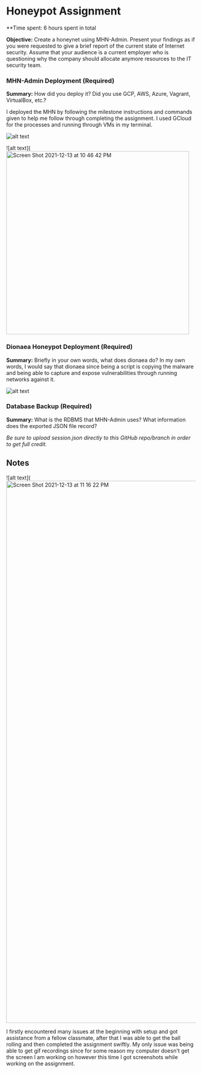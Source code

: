 # Honeypot Assignment

**Time spent: 6 hours spent in total

**Objective:** Create a honeynet using MHN-Admin. Present your findings as if you were requested to give a brief report of the current state of Internet security. Assume that your audience is a current employer who is questioning why the company should allocate anymore resources to the IT security team.

### MHN-Admin Deployment (Required)

**Summary:** How did you deploy it? Did you use GCP, AWS, Azure, Vagrant, VirtualBox, etc.?

I deployed the MHN by following the milestone instructions and commands given to help me follow through completing the assignment. I used GCloud for the processes and running through VMs in my terminal. 

![alt text](<img width="535" alt="Screen Shot 2021-12-13 at 11 11 16 PM" src="https://user-images.githubusercontent.com/89497026/145954403-b0b22d3d-9435-46b6-b00c-bed08c0c010f.png">
)

![alt text](<img width="486" alt="Screen Shot 2021-12-13 at 10 46 42 PM" src="https://user-images.githubusercontent.com/89497026/145954490-8fdc3fd6-9f95-498a-9298-1ee8bcb65ec0.png">



### Dionaea Honeypot Deployment (Required)

**Summary:** Briefly in your own words, what does dionaea do?
In my own words, I would say that dionaea since being a script is copying the malware and being able to capture and expose vulnerabilities through running networks against it.  


![alt text](<img width="490" alt="Screen Shot 2021-12-13 at 10 42 02 PM" src="https://user-images.githubusercontent.com/89497026/145954260-68d84854-221e-4820-919c-9569997f75c5.png">
)

### Database Backup (Required) 

**Summary:** What is the RDBMS that MHN-Admin uses? What information does the exported JSON file record?

*Be sure to upload session.json directly to this GitHub repo/branch in order to get full credit.*




## Notes

![alt text](<img width="1439" alt="Screen Shot 2021-12-13 at 11 16 22 PM" src="https://user-images.githubusercontent.com/89497026/145954657-319adb8d-c3e9-4785-b274-0065586d83e9.png">


I firstly encountered many issues at the beginning with setup and got assistance from a fellow classmate, after that I was able to get the ball rolling and then completed the assignment swiftly. My only issue was being able to get gif recordings since for some reason my computer doesn't get the screen I am working on however this time I got screenshots while working on the assignment.
